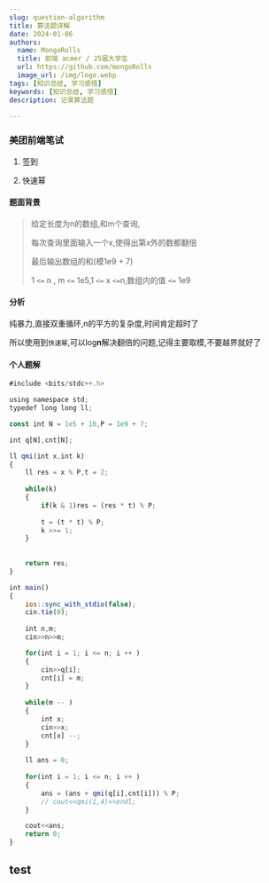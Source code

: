 ```yaml
---
slug: question-algorithm
title: 算法题详解
date: 2024-01-06
authors:
  name: MongoRolls
  title: 前端 acmer / 25届大学生
  url: https://github.com/mongoRolls
  image_url: /img/logo.webp
tags: [知识总结, 学习感悟]
keywords: [知识总结, 学习感悟]
description: 记录算法题

---
```


<!-- truncate -->

### 美团前端笔试

1. 签到

2. 快速幂

#### 题面背景

> 给定长度为n的数组,和m个查询,
>
> 每次查询里面输入一个x,使得出第x外的数都翻倍
>
> 最后输出数组的和(模1e9 + 7)
>
> 1 `<=` n , m `<=` 1e5,1 `<=` x `<=`n,数组内的值 `<=` 1e9



#### 分析

纯暴力,直接双重循环,n的平方的复杂度,时间肯定超时了

所以使用到`快速幂`,可以log**n**解决翻倍的问题,记得主要取模,不要越界就好了

#### 个人题解

```javascript
#include <bits/stdc++.h>

using namespace std;
typedef long long ll;

const int N = 1e5 + 10,P = 1e9 + 7;

int q[N],cnt[N];

ll qmi(int x,int k)
{
	ll res = x % P,t = 2;
		
	while(k)
	{
		if(k & 1)res = (res * t) % P;
		
		t = (t * t) % P;
		k >>= 1;
	}
	
	
	return res;
}

int main()
{
	ios::sync_with_stdio(false);
	cin.tie(0);
	
	int n,m;
	cin>>n>>m;

	for(int i = 1; i <= n; i ++ )
	{
		cin>>q[i];
		cnt[i] = m;
	}
	
	while(m -- )
	{
		int x;
		cin>>x;
		cnt[x] --;
	}
	
	ll ans = 0;
	
	for(int i = 1; i <= n; i ++ )
	{
		ans = (ans + qmi(q[i],cnt[i])) % P;
		// cout<<qmi(1,4)<<endl;
	}

	cout<<ans;
	return 0;
}
```





## test



